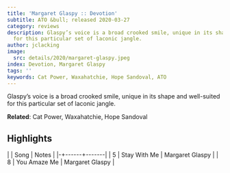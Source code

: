 ```yaml
---
title: 'Margaret Glaspy :: Devotion'
subtitle: ATO &bull; released 2020-03-27
category: reviews
description: Glaspy’s voice is a broad crooked smile, unique in its shape and well-suited
  for this particular set of laconic jangle.
author: jclacking
image:
  src: details/2020/margaret-glaspy.jpeg
index: Devotion, Margaret Glaspy
tags: ''
keywords: Cat Power, Waxahatchie, Hope Sandoval, ATO
---
```

Glaspy’s voice is a broad crooked smile, unique in its shape and well-suited for this particular set of laconic jangle.<!--more-->

**Related**: Cat Power, Waxahatchie, Hope Sandoval

## Highlights

| | Song | Notes |
|-+------+-------|
| 5 | Stay With Me | Margaret Glaspy |
| 8 | You Amaze Me | Margaret Glaspy |

